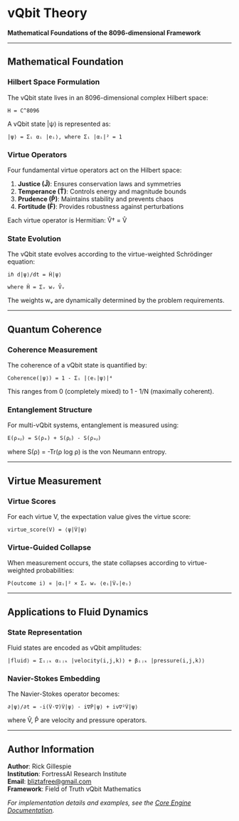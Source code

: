 # vQbit Theory

**Mathematical Foundations of the 8096-dimensional Framework**

---

## Mathematical Foundation

### Hilbert Space Formulation

The vQbit state lives in an 8096-dimensional complex Hilbert space:

```
H = C^8096
```

A vQbit state |ψ⟩ is represented as:

```
|ψ⟩ = Σᵢ αᵢ |eᵢ⟩, where Σᵢ |αᵢ|² = 1
```

### Virtue Operators

Four fundamental virtue operators act on the Hilbert space:

1. **Justice (Ĵ)**: Ensures conservation laws and symmetries
2. **Temperance (T̂)**: Controls energy and magnitude bounds  
3. **Prudence (P̂)**: Maintains stability and prevents chaos
4. **Fortitude (F̂)**: Provides robustness against perturbations

Each virtue operator is Hermitian: V̂† = V̂

### State Evolution

The vQbit state evolves according to the virtue-weighted Schrödinger equation:

```
iℏ d|ψ⟩/dt = Ĥ|ψ⟩

where Ĥ = Σᵥ wᵥ V̂ᵥ
```

The weights wᵥ are dynamically determined by the problem requirements.

---

## Quantum Coherence

### Coherence Measurement

The coherence of a vQbit state is quantified by:

```
Coherence(|ψ⟩) = 1 - Σᵢ |⟨eᵢ|ψ⟩|⁴
```

This ranges from 0 (completely mixed) to 1 - 1/N (maximally coherent).

### Entanglement Structure

For multi-vQbit systems, entanglement is measured using:

```
E(ρₐᵦ) = S(ρₐ) + S(ρᵦ) - S(ρₐᵦ)
```

where S(ρ) = -Tr(ρ log ρ) is the von Neumann entropy.

---

## Virtue Measurement

### Virtue Scores

For each virtue V, the expectation value gives the virtue score:

```
virtue_score(V) = ⟨ψ|V̂|ψ⟩
```

### Virtue-Guided Collapse

When measurement occurs, the state collapses according to virtue-weighted probabilities:

```
P(outcome i) ∝ |αᵢ|² × Σᵥ wᵥ ⟨eᵢ|V̂ᵥ|eᵢ⟩
```

---

## Applications to Fluid Dynamics

### State Representation

Fluid states are encoded as vQbit amplitudes:

```
|fluid⟩ = Σᵢⱼₖ αᵢⱼₖ |velocity(i,j,k)⟩ + βᵢⱼₖ |pressure(i,j,k)⟩
```

### Navier-Stokes Embedding

The Navier-Stokes operator becomes:

```
∂|ψ⟩/∂t = -i(V̂·∇)V̂|ψ⟩ - i∇P̂|ψ⟩ + iν∇²V̂|ψ⟩
```

where V̂, P̂ are velocity and pressure operators.

---

## Author Information

**Author**: Rick Gillespie  
**Institution**: FortressAI Research Institute  
**Email**: bliztafree@gmail.com  
**Framework**: Field of Truth vQbit Mathematics  

*For implementation details and examples, see the [Core Engine Documentation](../core/).*
